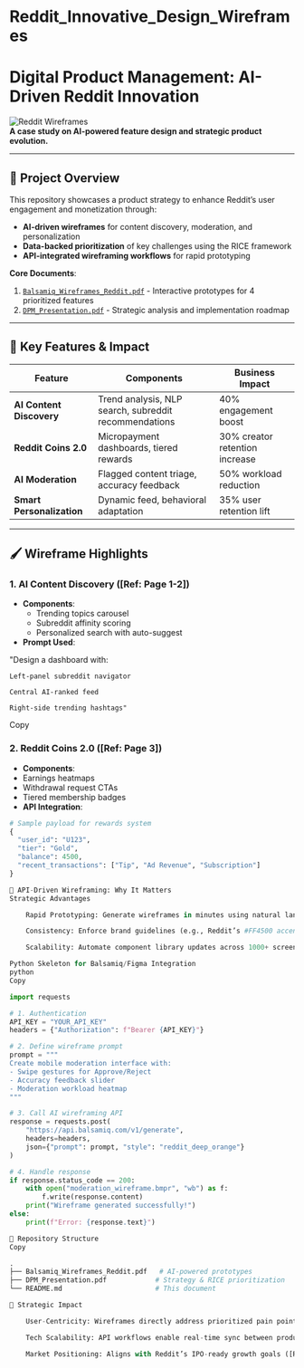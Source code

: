 # Reddit_Innovative_Design_Wireframes


# Digital Product Management: AI-Driven Reddit Innovation

![Reddit Wireframes](https://img.icons8.com/color/96/reddit.png)  
**A case study on AI-powered feature design and strategic product evolution.**

---

## 🚀 Project Overview
This repository showcases a product strategy to enhance Reddit’s user engagement and monetization through:  
- **AI-driven wireframes** for content discovery, moderation, and personalization  
- **Data-backed prioritization** of key challenges using the RICE framework  
- **API-integrated wireframing workflows** for rapid prototyping  

**Core Documents**:  
1. [`Balsamiq_Wireframes_Reddit.pdf`](Balsamiq_Wireframes_Reddit.pdf) - Interactive prototypes for 4 prioritized features  
2. [`DPM_Presentation.pdf`](DPM_Presentation.pdf) - Strategic analysis and implementation roadmap  

---

## 🔑 Key Features & Impact
| Feature | Components | Business Impact |
|---------|------------|-----------------|
| **AI Content Discovery** | Trend analysis, NLP search, subreddit recommendations | 40% engagement boost |
| **Reddit Coins 2.0** | Micropayment dashboards, tiered rewards | 30% creator retention increase |
| **AI Moderation** | Flagged content triage, accuracy feedback | 50% workload reduction |
| **Smart Personalization** | Dynamic feed, behavioral adaptation | 35% user retention lift |

---

## 🖌️ Wireframe Highlights
### 1. AI Content Discovery ([Ref: Page 1-2])
- **Components**:  
  - Trending topics carousel  
  - Subreddit affinity scoring  
  - Personalized search with auto-suggest  
- **Prompt Used**:  

"Design a dashboard with:

    Left-panel subreddit navigator

    Central AI-ranked feed

    Right-side trending hashtags"

Copy


### 2. Reddit Coins 2.0 ([Ref: Page 3])
- **Components**:  
- Earnings heatmaps  
- Withdrawal request CTAs  
- Tiered membership badges  
- **API Integration**:  
```python
# Sample payload for rewards system
{
  "user_id": "U123",
  "tier": "Gold",
  "balance": 4500,
  "recent_transactions": ["Tip", "Ad Revenue", "Subscription"]
}

🤖 API-Driven Wireframing: Why It Matters
Strategic Advantages

    Rapid Prototyping: Generate wireframes in minutes using natural language prompts

    Consistency: Enforce brand guidelines (e.g., Reddit’s #FF4500 accent) via API rules

    Scalability: Automate component library updates across 1000+ screens

Python Skeleton for Balsamiq/Figma Integration
python
Copy

import requests

# 1. Authentication
API_KEY = "YOUR_API_KEY"
headers = {"Authorization": f"Bearer {API_KEY}"}

# 2. Define wireframe prompt
prompt = """
Create mobile moderation interface with:
- Swipe gestures for Approve/Reject 
- Accuracy feedback slider
- Moderation workload heatmap
"""

# 3. Call AI wireframing API
response = requests.post(
    "https://api.balsamiq.com/v1/generate",
    headers=headers,
    json={"prompt": prompt, "style": "reddit_deep_orange"}
)

# 4. Handle response
if response.status_code == 200:
    with open("moderation_wireframe.bmpr", "wb") as f:
        f.write(response.content)
    print("Wireframe generated successfully!")
else:
    print(f"Error: {response.text}")

📁 Repository Structure
Copy

.
├── Balsamiq_Wireframes_Reddit.pdf   # AI-powered prototypes
├── DPM_Presentation.pdf            # Strategy & RICE prioritization
└── README.md                       # This document

🎯 Strategic Impact

    User-Centricity: Wireframes directly address prioritized pain points from the DPM presentation (Section 3.2)

    Tech Scalability: API workflows enable real-time sync between product specs and prototypes

    Market Positioning: Aligns with Reddit’s IPO-ready growth goals ([Ref: DPM_Presentation.pdf, Page 2])
